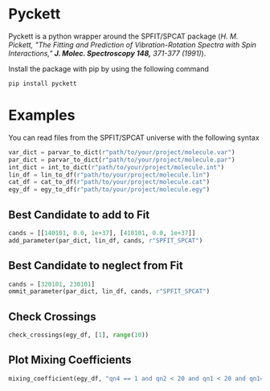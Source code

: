# Pyckett

Pyckett is a python wrapper around the SPFIT/SPCAT package (*H. M. Pickett, "The Fitting and Prediction of Vibration-Rotation Spectra with Spin Interactions," **J. Molec. Spectroscopy 148,** 371-377 (1991)*).

Install the package with pip by using the following command

```
pip install pyckett
```

# Examples

You can read files from the SPFIT/SPCAT universe with the following syntax

```python
var_dict = parvar_to_dict(r"path/to/your/project/molecule.var")
par_dict = parvar_to_dict(r"path/to/your/project/molecule.par")
int_dict = int_to_dict(r"path/to/your/project/molecule.int")
lin_df = lin_to_df(r"path/to/your/project/molecule.lin")
cat_df = cat_to_df(r"path/to/your/project/molecule.cat")
egy_df = egy_to_df(r"path/to/your/project/molecule.egy")
```

## Best Candidate to add to Fit

```python
cands = [[140101, 0.0, 1e+37], [410101, 0.0, 1e+37]]
add_parameter(par_dict, lin_df, cands, r"SPFIT_SPCAT")
```

## Best Candidate to neglect from Fit

```python
cands = [320101, 230101]
ommit_parameter(par_dict, lin_df, cands, r"SPFIT_SPCAT")
```

## Check Crossings

```python
check_crossings(egy_df, [1], range(10))
```

## Plot Mixing Coefficients

```python
mixing_coefficient(egy_df, "qn4 == 1 and qn2 < 20 and qn1 < 20 and qn1==qn2+qn3")
```
